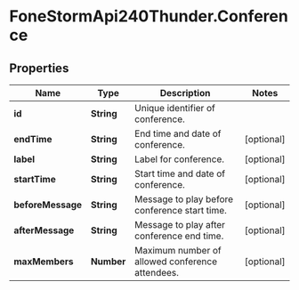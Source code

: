 # FoneStormApi240Thunder.Conference

## Properties
Name | Type | Description | Notes
------------ | ------------- | ------------- | -------------
**id** | **String** | Unique identifier of conference. | 
**endTime** | **String** | End time and date of conference. | [optional] 
**label** | **String** | Label for conference. | [optional] 
**startTime** | **String** | Start time and date of conference. | [optional] 
**beforeMessage** | **String** | Message to play before conference start time. | [optional] 
**afterMessage** | **String** | Message to play after conference end time. | [optional] 
**maxMembers** | **Number** | Maximum number of allowed conference attendees. | [optional] 


